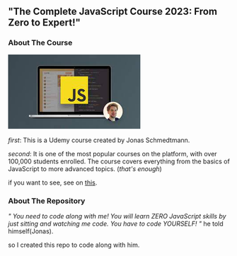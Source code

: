 ##  "The Complete JavaScript Course 2023: From Zero to Expert!"
### About The Course
![](img1.jpg)

_first_: This is a Udemy course created by Jonas Schmedtmann.

_second_: It is one of the most popular courses on the platform, with over 100,000 students enrolled. The course covers everything from the basics of JavaScript to more advanced topics. (_that's enough_) 

if you want to see, see on [this](https://www.udemy.com/course/the-complete-javascript-course/?utm_source=adwords&utm_medium=udemyads&utm_campaign=WebDevelopment_Search_la.EN_cc.US_PP_Control&utm_content=deal4584&utm_term=_._ag_141124571212_._ad_594266300082_._kw__._de_c_._dm__._pl__._ti_dsa-1652654191345_._li_2840_._pd__._&matchtype=&gclid=CjwKCAjw2K6lBhBXEiwA5RjtCXGsQSHdl6PPlEV-P6yQRH6r7ufhxEatCpGhykbqt7kp3HRAygRyjRoCNxEQAvD_BwE).

### About The Repository
_" You need to code along with me! You will learn ZERO JavaScript skills by just sitting and watching me code. You have to code YOURSELF! "_ he told himself(Jonas).

so I created this repo to code along with him.